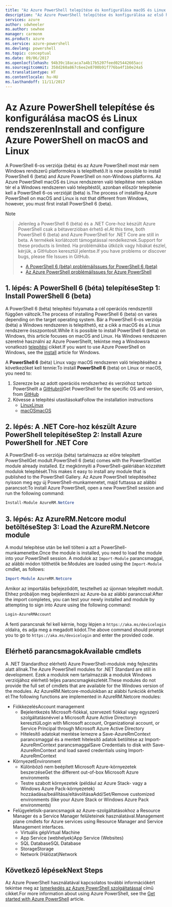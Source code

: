 ```yaml
---
title: "Az Azure PowerShell telepítése és konfigurálása macOS és Linux rendszeren | Microsoft Docs"
description: "Az Azure PowerShell telepítése és konfigurálása az első használathoz macOS és Linux rendszeren."
services: azure
author: sdwheeler
ms.author: sewhee
manager: carmonm
ms.product: azure
ms.service: azure-powershell
ms.devlang: powershell
ms.topic: conceptual
ms.date: 09/06/2017
ms.openlocfilehash: 94b39c18acaca7a4b17b5207feed025442665acc
ms.sourcegitcommit: 358d260a867c6ee2e8700b91f776ba4f1b0e24a5
ms.translationtype: HT
ms.contentlocale: hu-HU
ms.lasthandoff: 11/11/2017
---
```

# <a name="install-and-configure-azure-powershell-on-macos-and-linux"></a><span data-ttu-id="26593-103">Az Azure PowerShell telepítése és konfigurálása macOS és Linux rendszeren</span><span class="sxs-lookup"><span data-stu-id="26593-103">Install and configure Azure PowerShell on macOS and Linux</span></span>

<span data-ttu-id="26593-104">A PowerShell 6-os verziója (béta) és az Azure PowerShell most már nem Windows rendszerű platformokra is telepíthető.</span><span class="sxs-lookup"><span data-stu-id="26593-104">It is now possible to install PowerShell 6 (beta) and Azure PowerShell on non-Windows platforms.</span></span>
<span data-ttu-id="26593-105">Az Azure PowerShell macOS és Linux rendszeren való telepítése nem sokban tér el a Windows rendszeren való telepítéstől, azonban először telepítenie kell a PowerShell 6-os verzióját (béta) is.</span><span class="sxs-lookup"><span data-stu-id="26593-105">The process of installing Azure PowerShell on macOS and Linux is not that different from Windows, however, you must first install PowerShell 6 (beta).</span></span>

> [!NOTE]

> <span data-ttu-id="26593-106">Jelenleg a PowerShell 6 (béta) és a .NET Core-hoz készült Azure PowerShell csak a bétaverzióban érhető el.</span><span class="sxs-lookup"><span data-stu-id="26593-106">At this time, both PowerShell 6 (beta) and Azure PowerShell for .NET Core are still in beta.</span></span>
> <span data-ttu-id="26593-107">A termékek korlátozott támogatással rendelkeznek.</span><span class="sxs-lookup"><span data-stu-id="26593-107">Support for these products is limited.</span></span> <span data-ttu-id="26593-108">Ha problémákba ütközik vagy hibákat észlel, kérjük, a GitHubon keresztül jelentse.</span><span class="sxs-lookup"><span data-stu-id="26593-108">If you have problems or discover bugs, please file Issues in GitHub.</span></span>
>
> * [<span data-ttu-id="26593-109">A PowerShell 6 (béta) problémái</span><span class="sxs-lookup"><span data-stu-id="26593-109">Issues for PowerShell 6 (beta)</span></span>](https://github.com/PowerShell/PowerShell/issues)
> * [<span data-ttu-id="26593-110">Az Azure PowerShell problémái</span><span class="sxs-lookup"><span data-stu-id="26593-110">Issues for Azure PowerShell</span></span>](https://github.com/azure/azure-docs-powershell/issues)

## <a name="step-1-install-powershell-6-beta"></a><span data-ttu-id="26593-111">1. lépés: A PowerShell 6 (béta) telepítése</span><span class="sxs-lookup"><span data-stu-id="26593-111">Step 1: Install PowerShell 6 (beta)</span></span>

<span data-ttu-id="26593-112">A PowerShell 6 (béta) telepítési folyamata a cél operációs rendszertől függően változik.</span><span class="sxs-lookup"><span data-stu-id="26593-112">The process of installing PowerShell 6 (beta) on varies depending on the target operating system.</span></span>
<span data-ttu-id="26593-113">Bár a PowerShell 6-os verziója (béta) a Windows rendszeren is telepíthető, ez a cikk a macOS és a Linux rendszerre összpontosít.</span><span class="sxs-lookup"><span data-stu-id="26593-113">While it is possible to install PowerShell 6 (beta) on Windows, this article focuses on macOS and Linux.</span></span> <span data-ttu-id="26593-114">Ha Windows rendszeren szeretné használni az Azure PowerShellt, tekintse meg a Windowsra vonatkozó [telepítési](./install-azurerm-ps.md) cikket.</span><span class="sxs-lookup"><span data-stu-id="26593-114">If you want to use Azure PowerShell on Windows, see the [install](./install-azurerm-ps.md) article for Windows.</span></span>

<span data-ttu-id="26593-115">A **PowerShell 6** (béta) Linux vagy macOS rendszeren való telepítéséhez a következőket kell tennie:</span><span class="sxs-lookup"><span data-stu-id="26593-115">To install **PowerShell 6** (beta) on Linux or macOS, you need to:</span></span>

1. <span data-ttu-id="26593-116">Szerezze be az adott operációs rendszerhez és verzióhoz tartozó PowerShellt a [GitHubról](https://github.com/powershell/powershell#get-powershell)</span><span class="sxs-lookup"><span data-stu-id="26593-116">Get PowerShell for the specific OS and version, from [GitHub](https://github.com/powershell/powershell#get-powershell)</span></span>
2. <span data-ttu-id="26593-117">Kövesse a telepítési utasításokat</span><span class="sxs-lookup"><span data-stu-id="26593-117">Follow the installation instructions</span></span>
   - [<span data-ttu-id="26593-118">Linux</span><span class="sxs-lookup"><span data-stu-id="26593-118">Linux</span></span>](https://github.com/PowerShell/PowerShell/blob/master/docs/installation/linux.md)
   - [<span data-ttu-id="26593-119">macOS</span><span class="sxs-lookup"><span data-stu-id="26593-119">macOS</span></span>](https://github.com/PowerShell/PowerShell/blob/master/docs/installation/linux.md#macos-1012)

## <a name="step-2-install-azure-powershell-for-net-core"></a><span data-ttu-id="26593-120">2. lépés: A .NET Core-hoz készült Azure PowerShell telepítése</span><span class="sxs-lookup"><span data-stu-id="26593-120">Step 2: Install Azure PowerShell for .NET Core</span></span>

<span data-ttu-id="26593-121">A PowerShell 6-os verziója (béta) tartalmazza az előre telepített PowerShellGet modult.</span><span class="sxs-lookup"><span data-stu-id="26593-121">PowerShell 6 (beta) comes with the PowerShellGet module already installed.</span></span> <span data-ttu-id="26593-122">Ez megkönnyíti a PowerShell-galériában közzétett modulok telepítését.</span><span class="sxs-lookup"><span data-stu-id="26593-122">This makes it easy to install any module that is published to the PowerShell Gallery.</span></span> <span data-ttu-id="26593-123">Az Azure PowerShell telepítéséhez nyisson meg egy új PowerShell-munkamenetet, majd futtassa az alábbi parancsot:</span><span class="sxs-lookup"><span data-stu-id="26593-123">To install Azure PowerShell, open a new PowerShell session and run the following command:</span></span>

```powershell
Install-Module AzureRM.NetCore
```

## <a name="step-3-load-the-azurermnetcore-module"></a><span data-ttu-id="26593-124">3. lépés: Az AzureRM.Netcore modul betöltése</span><span class="sxs-lookup"><span data-stu-id="26593-124">Step 3: Load the AzureRM.Netcore module</span></span>

<span data-ttu-id="26593-125">A modul telepítése után be kell tölteni a azt a PowerShell-munkamenetbe.</span><span class="sxs-lookup"><span data-stu-id="26593-125">Once the module is installed, you need to load the module into your PowerShell session.</span></span> <span data-ttu-id="26593-126">A modulok az `Import-Module` parancsmaggal, az alábbi módon tölthetők be:</span><span class="sxs-lookup"><span data-stu-id="26593-126">Modules are loaded using the `Import-Module` cmdlet, as follows:</span></span>

```powershell
Import-Module AzureRM.Netcore
```

<span data-ttu-id="26593-127">Amikor az importálás befejeződött, tesztelheti az újonnan telepített modult. Ehhez próbáljon meg bejelentkezni az Azure-ba az alábbi paranccsal:</span><span class="sxs-lookup"><span data-stu-id="26593-127">After the import completes, you can test your newly installed and module by attempting to sign into Azure using the following command:</span></span>

```powershell
Login-AzureRMAccount
```

<span data-ttu-id="26593-128">A fenti parancsnak fel kell kérnie, hogy lépjen a `https://aka.ms/devicelogin` oldalra, és adja meg a megadott kódot.</span><span class="sxs-lookup"><span data-stu-id="26593-128">The above command should prompt you to go to `https://aka.ms/devicelogin` and enter the provided code.</span></span>

## <a name="available-cmdlets"></a><span data-ttu-id="26593-129">Elérhető parancsmagok</span><span class="sxs-lookup"><span data-stu-id="26593-129">Available cmdlets</span></span>

<span data-ttu-id="26593-130">A .NET Standardhoz elérhető Azure PowerShell-modulok még fejlesztés alatt állnak.</span><span class="sxs-lookup"><span data-stu-id="26593-130">The Azure PowerShell modules for .NET Standard are still in development.</span></span> <span data-ttu-id="26593-131">Ezek a modulok nem tartalmazzák a modulok Windows verziójához elérhető teljes parancsmagkészletét.</span><span class="sxs-lookup"><span data-stu-id="26593-131">These modules do not provide the full set of cmdlets that are available for the Windows version of the modules.</span></span> <span data-ttu-id="26593-132">Az AzureRM.Netcore-modulokban az alábbi funkciók érhetők el:</span><span class="sxs-lookup"><span data-stu-id="26593-132">The following functions are implemented in AzureRM.Netcore modules:</span></span>

* <span data-ttu-id="26593-133">Fiókkezelés</span><span class="sxs-lookup"><span data-stu-id="26593-133">Account management</span></span>
  - <span data-ttu-id="26593-134">Bejelentkezés Microsoft-fiókkal, szervezeti fiókkal vagy egyszerű szolgáltatásnévvel a Microsoft Azure Active Directoryn keresztül</span><span class="sxs-lookup"><span data-stu-id="26593-134">Login with Microsoft account, Organizational account, or Service Principal through Microsoft Azure Active Directory</span></span>
  - <span data-ttu-id="26593-135">Hitelesítő adatokat mentése lemezre a Save-AzureRmContext parancsmaggal és a mentett hitelesítő adatok betöltése az Import-AzureRmContext parancsmaggal</span><span class="sxs-lookup"><span data-stu-id="26593-135">Save Credentials to disk with Save-AzureRmContext and load saved credentials using Import-AzureRmContext</span></span>
* <span data-ttu-id="26593-136">Környezet</span><span class="sxs-lookup"><span data-stu-id="26593-136">Environment</span></span>
  - <span data-ttu-id="26593-137">Különböző nem beépített Microsoft Azure-környezetek beszerzése</span><span class="sxs-lookup"><span data-stu-id="26593-137">Get the different out-of-box Microsoft Azure environments</span></span>
  - <span data-ttu-id="26593-138">Testre szabott környezetek (például az Azure Stack- vagy a Windows Azure Pack-környezetek) hozzáadása/beállítása/eltávolítása</span><span class="sxs-lookup"><span data-stu-id="26593-138">Add/Set/Remove customized environments (like your Azure Stack or Windows Azure Pack environments)</span></span>
* <span data-ttu-id="26593-139">Felügyeletisík-parancsmagok az Azure-szolgáltatásokhoz a Resource Manager és a Service Manager felületeinek használatával.</span><span class="sxs-lookup"><span data-stu-id="26593-139">Management plane cmdlets for Azure services using Resource Manager and Service Management interfaces.</span></span>
  - <span data-ttu-id="26593-140">Virtuális gép</span><span class="sxs-lookup"><span data-stu-id="26593-140">Virtual Machine</span></span>
  - <span data-ttu-id="26593-141">App Service (webhelyek)</span><span class="sxs-lookup"><span data-stu-id="26593-141">App Service (Websites)</span></span>
  - <span data-ttu-id="26593-142">SQL Database</span><span class="sxs-lookup"><span data-stu-id="26593-142">SQL Database</span></span>
  - <span data-ttu-id="26593-143">Storage</span><span class="sxs-lookup"><span data-stu-id="26593-143">Storage</span></span>
  - <span data-ttu-id="26593-144">Network (Hálózat)</span><span class="sxs-lookup"><span data-stu-id="26593-144">Network</span></span>

## <a name="next-steps"></a><span data-ttu-id="26593-145">Következő lépések</span><span class="sxs-lookup"><span data-stu-id="26593-145">Next Steps</span></span>

<span data-ttu-id="26593-146">Az Azure PowerShell használatával kapcsolatos további információkért tekintse meg az [Ismerkedés az Azure PowerShell szolgáltatással](get-started-azureps.md) című cikket.</span><span class="sxs-lookup"><span data-stu-id="26593-146">For more information about using Azure PowerShell, see the [Get started with Azure PowerShell](get-started-azureps.md) article.</span></span>
